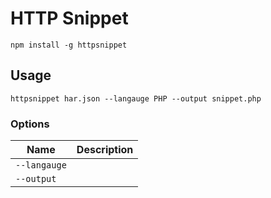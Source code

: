 # HTTP Snippet

```shell
npm install -g httpsnippet
```

## Usage

```shell
httpsnippet har.json --langauge PHP --output snippet.php
```

### Options

| Name         | Description                               |
| ------------ | ----------------------------------------- |
| `--langauge` |  |
| `--output`   |  |
